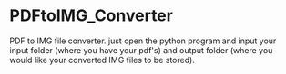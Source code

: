 # PDFtoIMG_Converter
PDF to IMG file converter. just open the python program and input your input folder (where you have your pdf's) and output folder (where you would like your converted IMG files to be stored).
